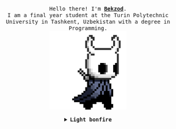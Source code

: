 <p align="center">
  <br>
  <samp>
    Hello there! I'm <b><a rel="nofollow noopener noreferrer" target="_blank" href="https://t.me/cheeri0">Bekzod</a></b>.
    <br>I am a final year student at the Turin Polytechnic University in Tashkent, Uzbekistan with a degree in Programming.<br>

</samp>

  <img src="https://raw.githubusercontent.com/TanZng/TanZng/master/assets/hollor_knight3.gif" width="200"/>

</p>


<details align="center">

<summary> <b> <samp> Light bonfire </samp></b></summary>
<samp>
 <b><h2 style="color: #fc6203">B O N F I R E &nbsp; L I T !</h2> </b>

<img src="https://raw.githubusercontent.com/TanZng/TanZng/master/assets/bonefire.gif" width="200"/>

Current Project I am working on: <a href="https://youtu.be/VsUzmlZfYNg">Grpah</a>
</samp>
</details>

